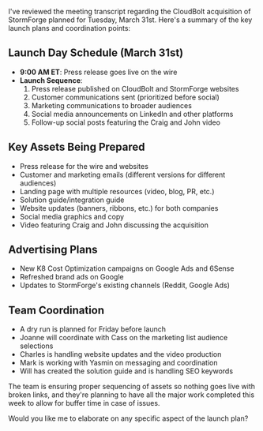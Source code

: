 I've reviewed the meeting transcript regarding the CloudBolt acquisition of StormForge planned for Tuesday, March 31st. Here's a summary of the key launch plans and coordination points:

## Launch Day Schedule (March 31st)

- **9:00 AM ET**: Press release goes live on the wire
- **Launch Sequence**:
    1. Press release published on CloudBolt and StormForge websites
    2. Customer communications sent (prioritized before social)
    3. Marketing communications to broader audiences
    4. Social media announcements on LinkedIn and other platforms
    5. Follow-up social posts featuring the Craig and John video

## Key Assets Being Prepared

- Press release for the wire and websites
- Customer and marketing emails (different versions for different audiences)
- Landing page with multiple resources (video, blog, PR, etc.)
- Solution guide/integration guide
- Website updates (banners, ribbons, etc.) for both companies
- Social media graphics and copy
- Video featuring Craig and John discussing the acquisition

## Advertising Plans

- New K8 Cost Optimization campaigns on Google Ads and 6Sense
- Refreshed brand ads on Google
- Updates to StormForge's existing channels (Reddit, Google Ads)

## Team Coordination

- A dry run is planned for Friday before launch
- Joanne will coordinate with Cass on the marketing list audience selections
- Charles is handling website updates and the video production
- Mark is working with Yasmin on messaging and coordination
- Will has created the solution guide and is handling SEO keywords

The team is ensuring proper sequencing of assets so nothing goes live with broken links, and they're planning to have all the major work completed this week to allow for buffer time in case of issues.

Would you like me to elaborate on any specific aspect of the launch plan?